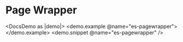 # Page Wrapper

<DocsDemo as |demo|>
  <demo.example @name="es-pagewrapper">
    <EsPagewrapper />
  </demo.example>
  <demo.snippet @name="es-pagewrapper" />
</DocsDemo>

<DocsNote />
